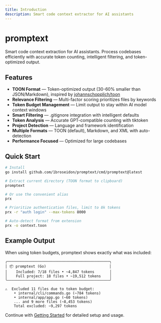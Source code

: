 ```yaml
---
title: Introduction
description: Smart code context extractor for AI assistants
---
```


# promptext

Smart code context extraction for AI assistants. Process codebases efficiently with accurate token counting, intelligent filtering, and token-optimized output.

## Features

- **TOON Format** — Token-optimized output (30-60% smaller than JSON/Markdown), inspired by [johannschopplich/toon](https://github.com/johannschopplich/toon)
- **Relevance Filtering** — Multi-factor scoring prioritizes files by keywords
- **Token Budget Management** — Limit output to stay within AI model context windows
- **Smart Filtering** — .gitignore integration with intelligent defaults
- **Token Analysis** — Accurate GPT-compatible counting with tiktoken
- **Project Detection** — Language and framework identification
- **Multiple Formats** — TOON (default), Markdown, and XML with auto-detection
- **Performance Focused** — Optimized for large codebases

## Quick Start

```bash
# Install
go install github.com/1broseidon/promptext/cmd/promptext@latest

# Extract current directory (TOON format to clipboard)
promptext

# Or use the convenient alias
prx

# Prioritize authentication files, limit to 8k tokens
prx -r "auth login" --max-tokens 8000

# Auto-detect format from extension
prx -o context.toon
```

## Example Output

When using token budgets, promptext shows exactly what was included:

```
╭───────────────────────────────────────────────╮
│ 📦 promptext (Go)                             │
│    Included: 7/18 files • ~4,847 tokens       │
│    Full project: 18 files • ~19,512 tokens    │
╰───────────────────────────────────────────────╯

⚠️  Excluded 11 files due to token budget:
    • internal/cli/commands.go (~784 tokens)
    • internal/app/app.go (~60 tokens)
    ... and 9 more files (~8,453 tokens)
    Total excluded: ~9,297 tokens
```

Continue with [Getting Started](getting-started) for detailed setup and usage.
